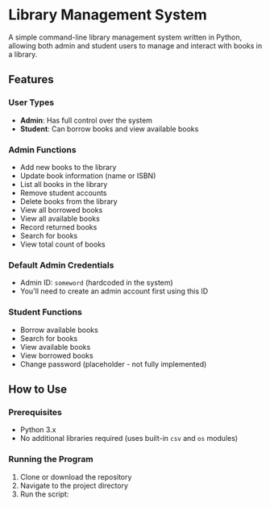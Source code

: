 # Library Management System

A simple command-line library management system written in Python, allowing both admin and student users to manage and interact with books in a library.

## Features

### User Types
- **Admin**: Has full control over the system
- **Student**: Can borrow books and view available books

### Admin Functions
- Add new books to the library
- Update book information (name or ISBN)
- List all books in the library
- Remove student accounts
- Delete books from the library
- View all borrowed books
- View all available books
- Record returned books
- Search for books
- View total count of books

### Default Admin Credentials
- Admin ID: `someword` (hardcoded in the system)
- You'll need to create an admin account first using this ID
  
### Student Functions
- Borrow available books
- Search for books
- View available books
- View borrowed books
- Change password (placeholder - not fully implemented)

## How to Use

### Prerequisites
- Python 3.x
- No additional libraries required (uses built-in `csv` and `os` modules)

### Running the Program
1. Clone or download the repository
2. Navigate to the project directory
3. Run the script:
